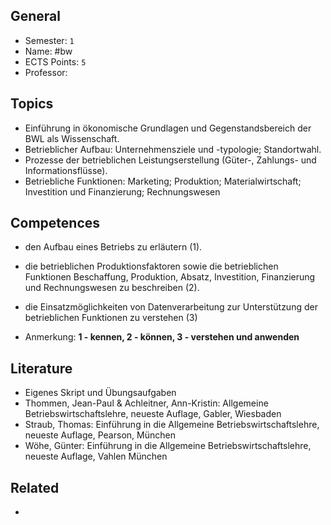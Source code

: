## General
- Semester: `1`
- Name: #bw
- ECTS Points: `5`
- Professor: 

## Topics
- Einführung in ökonomische Grundlagen und Gegenstandsbereich der BWL als Wissenschaft.
- Betrieblicher Aufbau: Unternehmensziele und -typologie; Standortwahl.
- Prozesse der betrieblichen Leistungserstellung (Güter-, Zahlungs- und Informationsflüsse).
- Betriebliche Funktionen: Marketing; Produktion; Materialwirtschaft; Investition und Finanzierung; Rechnungswesen

## Competences
- den Aufbau eines Betriebs zu erläutern (1).
- die betrieblichen Produktionsfaktoren sowie die betrieblichen Funktionen Beschaffung, Produktion, Absatz, Investition, Finanzierung und Rechnungswesen zu beschreiben (2).
- die Einsatzmöglichkeiten von Datenverarbeitung zur Unterstützung der betrieblichen Funktionen zu verstehen (3)

- Anmerkung: **1 - kennen, 2 - können, 3 - verstehen und anwenden**

## Literature
- Eigenes Skript und Übungsaufgaben
- Thommen, Jean-Paul & Achleitner, Ann-Kristin: Allgemeine Betriebswirtschaftslehre, neueste Auflage, Gabler, Wiesbaden
- Straub, Thomas: Einführung in die Allgemeine Betriebswirtschaftslehre, neueste Auflage, Pearson, München
- Wöhe, Günter: Einführung in die Allgemeine Betriebswirtschaftslehre, neueste Auflage, Vahlen München

## Related
- 